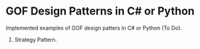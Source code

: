 # GOF Design Patterns in C# or Python
Implemented examples of GOF design patters in C# or Python (To Do).

1. Strategy Pattern.